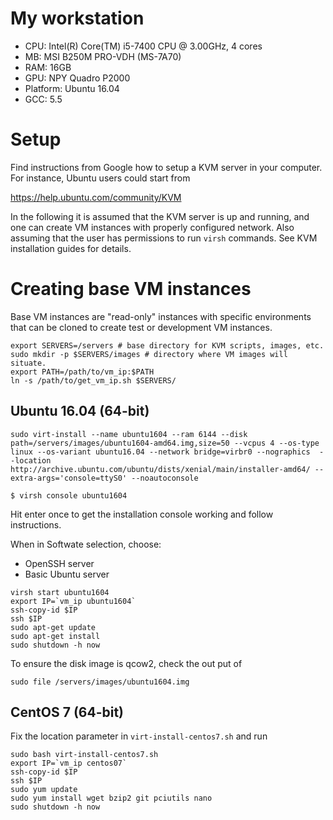 # My workstation

* CPU: Intel(R) Core(TM) i5-7400 CPU @ 3.00GHz, 4 cores
* MB: MSI B250M PRO-VDH (MS-7A70)
* RAM: 16GB
* GPU: NPY Quadro P2000
* Platform: Ubuntu 16.04
* GCC: 5.5

# Setup

Find instructions from Google how to setup a KVM server in your computer.
For instance, Ubuntu users could start from

  https://help.ubuntu.com/community/KVM

In the following it is assumed that the KVM server is up and running,
and one can create VM instances with properly configured network.
Also assuming that the user has permissions to run `virsh` commands.
See KVM installation guides for details.

# Creating base VM instances

Base VM instances are "read-only" instances with specific environments
that can be cloned to create test or development VM instances.

```
export SERVERS=/servers # base directory for KVM scripts, images, etc.
sudo mkdir -p $SERVERS/images # directory where VM images will situate.
export PATH=/path/to/vm_ip:$PATH
ln -s /path/to/get_vm_ip.sh $SERVERS/
```

## Ubuntu 16.04 (64-bit)

```
sudo virt-install --name ubuntu1604 --ram 6144 --disk path=/servers/images/ubuntu1604-amd64.img,size=50 --vcpus 4 --os-type linux --os-variant ubuntu16.04 --network bridge=virbr0 --nographics  --location http://archive.ubuntu.com/ubuntu/dists/xenial/main/installer-amd64/ --extra-args='console=ttyS0' --noautoconsole

$ virsh console ubuntu1604
```
Hit enter once to get the installation console working and follow instructions.

When in Softwate selection, choose:

*  OpenSSH server
*  Basic Ubuntu server
  
```
virsh start ubuntu1604
export IP=`vm_ip ubuntu1604`
ssh-copy-id $IP
ssh $IP
sudo apt-get update
sudo apt-get install
sudo shutdown -h now
```

To ensure the disk image is qcow2, check the out put of
```
sudo file /servers/images/ubuntu1604.img
```

## CentOS 7 (64-bit)

Fix the location parameter in `virt-install-centos7.sh` and run

```
sudo bash virt-install-centos7.sh
export IP=`vm_ip centos07`
ssh-copy-id $IP
ssh $IP
sudo yum update
sudo yum install wget bzip2 git pciutils nano
sudo shutdown -h now
```
